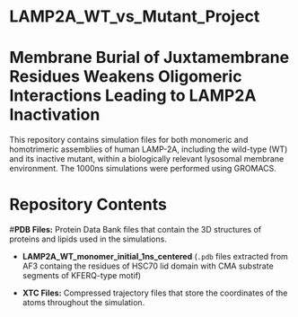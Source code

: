 # LAMP2A_WT_vs_Mutant_Project
# **Membrane Burial of Juxtamembrane Residues Weakens Oligomeric Interactions Leading to LAMP2A Inactivation**

This repository contains simulation files for both monomeric and homotrimeric assemblies of human LAMP-2A, including the wild-type (WT) and its inactive mutant, within a biologically relevant lysosomal membrane environment. The 1000ns simulations were performed using GROMACS.

# **Repository Contents**

#**PDB Files:** Protein Data Bank files that contain the 3D structures of proteins and lipids used in the simulations.
- **LAMP2A_WT_monomer_initial_1ns_centered** (`.pdb` files extracted from AF3 containg the residues of HSC70 lid domain with CMA substrate segments of KFERQ-type motif)





- **XTC Files:** Compressed trajectory files that store the coordinates of the atoms throughout the simulation.

